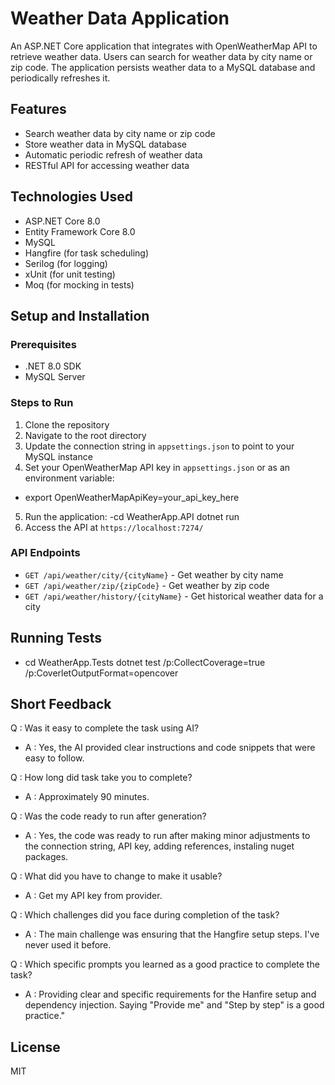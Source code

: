 # Weather Data Application

An ASP.NET Core application that integrates with OpenWeatherMap API to retrieve weather data. Users can search for weather data by city name or zip code. The application persists weather data to a MySQL database and periodically refreshes it.

## Features

- Search weather data by city name or zip code
- Store weather data in MySQL database
- Automatic periodic refresh of weather data
- RESTful API for accessing weather data

## Technologies Used

- ASP.NET Core 8.0
- Entity Framework Core 8.0
- MySQL
- Hangfire (for task scheduling)
- Serilog (for logging)
- xUnit (for unit testing)
- Moq (for mocking in tests)

## Setup and Installation

### Prerequisites

- .NET 8.0 SDK
- MySQL Server

### Steps to Run

1. Clone the repository
2. Navigate to the root directory
3. Update the connection string in `appsettings.json` to point to your MySQL instance
4. Set your OpenWeatherMap API key in `appsettings.json` or as an environment variable:
 - export OpenWeatherMapApiKey=your_api_key_here
5. Run the application:
   -cd WeatherApp.API dotnet run
6. Access the API at `https://localhost:7274/`

### API Endpoints

- `GET /api/weather/city/{cityName}` - Get weather by city name
- `GET /api/weather/zip/{zipCode}` - Get weather by zip code
- `GET /api/weather/history/{cityName}` - Get historical weather data for a city

## Running Tests
- cd WeatherApp.Tests dotnet test /p:CollectCoverage=true /p:CoverletOutputFormat=opencover

## Short Feedback
Q : Was it easy to complete the task using AI?
- A : Yes, the AI provided clear instructions and code snippets that were easy to follow.

Q : How long did task take you to complete?
- A : Approximately 90 minutes.

Q : Was the code ready to run after generation?
- A : Yes, the code was ready to run after making minor adjustments to the connection string, API key, adding references, instaling nuget packages.

Q : What did you have to change to make it usable?
- A : Get my API key from provider.

Q : Which challenges did you face during completion of the task?
- A : The main challenge was ensuring that the Hangfire setup steps. I've never used it before.

Q : Which specific prompts you learned as a good practice to complete the task?
- A : Providing clear and specific requirements for the Hanfire setup and dependency injection. Saying "Provide me" and "Step by step" is a good practice."


## License

MIT
